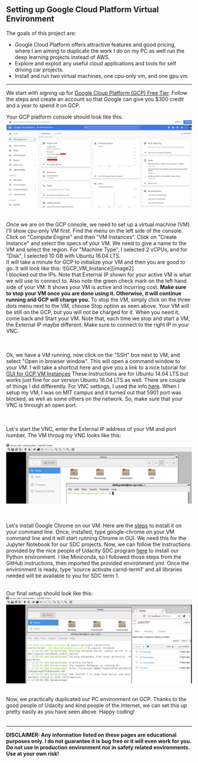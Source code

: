 

[//]: # (Image References)

[image1]: ./images/GCP_01.jpg
[image2]: ./images/GCP_02.jpg
[image3]: ./images/GCP_03.jpg
[image4]: ./images/GCP_04.jpg

## Setting up Google Cloud Platform Virtual Environment

The goals of this project are:
* Google Cloud Platform offers attractive features and good pricing, where I am aiming to duplicate the work I do on my PC as well run the deep learning projects instead of AWS.
* Explore and exploit any useful cloud applications and tools for self driving car projects.
* Install and run two virtual machines, one cpu-only vm, and one gpu vm.
   
---
We start with signing up for [Google Cloup Platform (GCP) Free Tier](https://cloud.google.com/free/). Follow the steps and create an
account so that Google can give you $300 credit and a year to spend it on GCP.

Your GCP platform console should look like this:
![GCP_Console][image1]

<br>
Once we are on the GCP console, we need to set up a virtual machine (VM). I'll show cpu-only VM first.
Find the menu on the left side of the console. Click on "Compute Engine" and then "VM Instances".
Click on "Create Instance" and select the specs of your VM. We need to give a name to the VM and select
the region. For "Machine Type", I selected 2 vCPUs, and for "Disk", I selected 10 GB with Ubuntu 16.04 LTS.
<br>
It will take a minute for GCP to initialize your VM and then you are good to go. It will look like this:
![GCP_VM_Instance][image2]

<br>
I blocked out the IPs. Note that External IP shown for your active VM is what we will use to connect to.
Also note the green check mark on the left hand side of your VM. It shows your VM is active and incurring cost.
<b>Make sure to stop your VM once you are done using it. Otherwise, it will continue running and GCP will charge you.</b>
To stop the VM, simply click on the three dots menu next to the VM, choose Stop option as seen above. Your VM will be still
on the GCP, but you will not be charged for it. When you need it, come back and Start your VM. Note that, each time we
stop and start a VM, the External IP maybe different. Make sure to connect to the right IP in your VNC.

<br><br>
Ok, we have a VM running, now click on the "SSH" box next to VM, and select "Open in browser window".
This will open a command window to your VM. I will take a shortcut here and give you a link to a nice tutorial for
[GUI for GCP VM Instances](https://medium.com/google-cloud/graphical-user-interface-gui-for-google-compute-engine-instance-78fccda09e5c)
These instructions are for Ubuntu 14.04 LTS but works just fine for our version Ubuntu 16.04 LTS as well. There are couple of things I did
differently. For VNC settings, I used the info [here](https://askubuntu.com/questions/800302/vncserver-grey-screen-ubuntu-16-04-lts).
When I setup my VM, I was on MIT campus and it turned out that 5901 port was blocked, as well as some others on the network. So, make sure that
your VNC is through an open port.

<br><br>
Let's start the VNC, enter the External IP address of your VM and port number. The VM throug my VNC looks like this:

![VNC_viewer][image3]

<br><br>
Let's install Google Chrome on our VM. Here are the [steps](https://askubuntu.com/questions/510056/how-to-install-google-chrome/510063) to
install it on your command line. Once, installed, type google-chrome on your VM command line and it will start running Chrome in GUI. We need this
for the Jupyter Notebook for our SDC projects.  Now, we can follow the instructions provided by the nice people of Udacity SDC program [here](https://github.com/udacity/CarND-Term1-Starter-Kit)
to install our Python environment.  I like Miniconda, so I followed those steps from the GitHub instructions, then imported the provided 
environment.yml.  Once the environment is ready, type 'source activate carnd-term1' and all libraries needed will be available to you for SDC term 1.

<br> Our final setup should look like this:
![JupyterNotebook][image4]

<br> Now, we practically duplicated our PC environment on GCP. Thanks to the good people of Udacity and kind people of the Internet, we
can set this up pretty easily as you have seen above. Happy coding! 
<br><br>

---
<b>DISCLAIMER:  Any information listed on these pages are educational purposes only. I do not guarantee it is bug free or it will even work for
you. Do not use in production environment nor in safety related environments. Use at your own risk!</b>